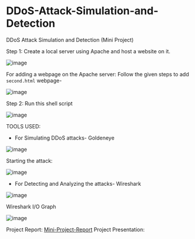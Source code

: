 # DDoS-Attack-Simulation-and-Detection
DDoS Attack Simulation and Detection (Mini Project)

Step 1: Create a local server using Apache and host a website on it.

![image](https://github.com/chococandy63/ddos-attack-sim/assets/79960426/e4a6a651-caea-4c63-9db5-c708496aa68b)

For adding a webpage on the Apache server:
Follow the given steps to add `second.html` webpage-

![image](https://github.com/chococandy63/ddos-attack-sim/assets/79960426/79f8a126-fea4-4360-90d4-26e27c5d7a72)


Step 2: Run this shell script

![image](https://github.com/chococandy63/ddos-attack-sim/assets/79960426/394e56e3-f06d-4c6d-8217-b8c7c2f5cb2a)


TOOLS USED:

- For Simulating DDoS attacks- Goldeneye

![image](https://github.com/chococandy63/ddos-attack-sim/assets/79960426/0b867b86-1be0-4f38-b724-e8d782008dde)

Starting the attack:

![image](https://github.com/chococandy63/ddos-attack-sim/assets/79960426/b2a1db29-0bab-43e3-a5ad-1464ed4b38a6)

- For Detecting and Analyzing the attacks- Wireshark

![image](https://github.com/chococandy63/ddos-attack-sim/assets/79960426/e01a2dc7-136d-4e5e-854d-c1855cd3b549)


Wireshark I/O Graph

![image](https://github.com/chococandy63/ddos-attack-sim/assets/79960426/bdcd81c3-e1e4-404f-b860-3f98a58f531e)


Project Report: [Mini-Project-Report](https://docs.google.com/document/d/1bqc95NIWrOVrp1ifxs-CQyAc-1lKj4O-/edit?pli=1)
Project Presentation: []()



